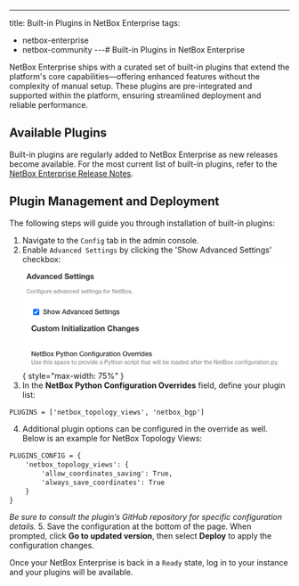 ---
title: Built-in Plugins in NetBox Enterprise
tags:
  - netbox-enterprise
  - netbox-community
---# Built-in Plugins in NetBox Enterprise

NetBox Enterprise ships with a curated set of built-in plugins that extend the platform's core capabilities—offering enhanced features without the complexity of manual setup. These plugins are pre-integrated and supported within the platform, ensuring streamlined deployment and reliable performance.

## Available Plugins

 Built-in plugins are regularly added to NetBox Enterprise as new releases become available. For the most current list of built-in plugins, refer to the [NetBox Enterprise Release Notes](https://docs.netboxlabs.com/netbox-enterprise/nbe-release-notes/).

## Plugin Management and Deployment

The following steps will guide you through installation of built-in plugins:

1. Navigate to the `Config` tab in the admin console.
2. Enable `Advanced Settings` by clicking the 'Show Advanced Settings' checkbox:
![Screenshot: advanced settings](../images/netbox-enterprise/advanced_settings.png){ style="max-width: 75%" }
3. In the **NetBox Python Configuration Overrides** field, define your plugin list:
```
PLUGINS = ['netbox_topology_views', 'netbox_bgp']
```
4. Additional plugin options can be configured in the override as well. Below is an example for NetBox Topology Views:
```
PLUGINS_CONFIG = {
    'netbox_topology_views': {
        'allow_coordinates_saving': True,
        'always_save_coordinates': True
    }
}
``` 
*Be sure to consult the plugin’s GitHub repository for specific configuration details.* 
5. Save the configuration at the bottom of the page. When prompted, click **Go to updated version**, then select **Deploy** to apply the configuration changes.

Once your NetBox Enterprise is back in a `Ready` state, log in to your instance and your plugins will be available. 




